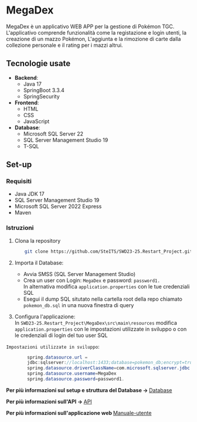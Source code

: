 # MegaDex
MegaDex è un applicativo WEB APP per la gestione di Pokémon TGC. L'applicativo comprende funzionalità come la registazione e login utenti, la creazione di un mazzo Pokémon, L'aggiunta e la rimozione di carte dalla collezione personale e il rating per i mazzi altrui.

## Tecnologie usate
- <b>Backend</b>:
    - Java 17
    - SpringBoot 3.3.4
    - SpringSecurity
- <b>Frontend</b>:
    - HTML
    - CSS
    - JavaScript
- <b>Database</b>:
    - Microsoft SQL Server 22
    - SQL Server Management Studio 19
    - T-SQL

## Set-up

### Requisiti

- Java JDK 17
- SQL Server Management Studio 19
- Microsoft SQL Server 2022 Express
- Maven

### Istruzioni

1. Clona la repository 
```bash
       git clone https://github.com/SteITS/SWD23-25.Restart_Project.git
```

2. Importa il Database:<br>
    - Avvia SMSS (SQL Server Management Studio)
    - Crea un user con Login: `MegaDex` e password: `password1.`
    <br> In alternativa modifica `application.properties` con le tue credenziali SQL
    - Esegui il dump SQL situtato nella cartella root della repo chiamato `pokemon_db.sql` in una nuova finestra di query

3. Configura l'applicazione:<br>
    In `SWD23-25.Restart_Project\MegaDex\src\main\resources` modifica `application.properties` con le impostazioni utilizzate in sviluppo o con le credenziali di login del tuo user SQL


`Impostazioni utilizzate in sviluppo`:
```Java
        spring.datasource.url =                 
        jdbc:sqlserver://localhost:1433;database=pokemon_db;encrypt=true;trustServerCertificate=true
        spring.datasource.driverClassName=com.microsoft.sqlserver.jdbc.SQLServerDriver
        spring.datasource.username=MegaDex
        spring.datasource.password=password1.
```

<b> Per più informazioni sul setup e struttura del Database -> </b> [Database](./Documentazione/Database.md)

<b> Per più informazioni sull'API -> </b> [API](./Documentazione/API.md)

<b> Per più informazioni sull'applicazione web </b> [Manuale-utente](./Documentazione/Manuale-utente.md)